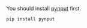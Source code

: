 You should install [pynput](https://pypi.org/project/pynput/) first.
```Python
pip install pynput
```
